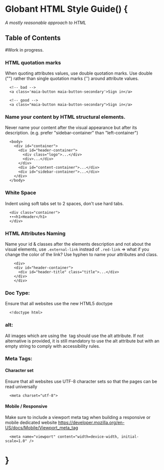 # Globant HTML Style Guide() {

*A mostly reasonable approach to HTML*


## <a name='TOC'>Table of Contents</a>

#Work in progress.

### HTML quotation marks
When quoting attributes values, use double quotation marks. Use double ("") rather than single quotation marks ('') around attribute values.


```
  <!-- bad -->
  <a class='maia-button maia-button-secondary'>Sign in</a>

  <!-- good -->
  <a class="maia-button maia-button-secondary">Sign in</a>
```

### Name your content by HTML structural elements.
Never name your content after the visual appearance but after its description. (e.g. prefer "sidebar-container" than "left-container")

```
  <body>
    <div id="container">
      <div id="header-container">
        <div class="logo">...</div>
        <div>...</div>
      </div>
      <div id="content-container">...</div>
      <div id="sidebar-container">...</div>
    </div>
  </body>
```

### White Space
Indent using soft tabs set to 2 spaces, don't use hard tabs.

```
  <div class="container">
  ∙∙<h1>Header</h1>
  </div>
```


### HTML Attributes Naming
Name your id & classes after the elements description and not about the visual elements, use `.external-link` instead of `.red-link` => what if you change the color of the link?
Use hyphen to name your attributes and class.

```
	<div>
    <div id="header-container">
      <div id="header-title" class="title">...</div>
    </div>
	</div>
```

### Doc Type:
Ensure that all websites use the new HTML5 doctype

```
  <!doctype html>
```

### alt:
All images which are using the <img> tag should use the alt attribute. If not alternative is provided, it is still mandatory to use the alt attribute but with an empty string to comply with accessibility rules.

### Meta Tags:
#### Character set
Ensure that all websites use UTF-8 character sets so that the pages can be read universally

```
  <meta charset="utf-8">
```
#### Mobile / Responsive
Make sure to include a viewport meta tag when building a responsive or mobile dedicated website
<https://developer.mozilla.org/en-US/docs/Mobile/Viewport_meta_tag>

```
  <meta name="viewport" content="width=device-width, initial-scale=1.0" />
```

}
=
